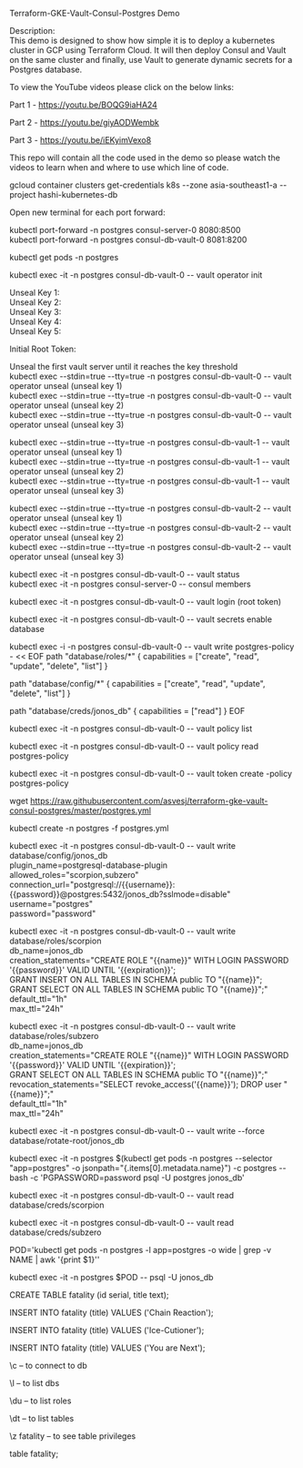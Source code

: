 Terraform-GKE-Vault-Consul-Postgres Demo

Description: <br>
This demo is designed to show how simple it is to deploy a kubernetes cluster in GCP using Terraform Cloud. It will then deploy Consul and Vault on the same cluster and finally, use Vault to generate dynamic secrets for a Postgres database.

To view the YouTube videos please click on the below links: <br>

Part 1 - https://youtu.be/BOQG9iaHA24

Part 2 - https://youtu.be/giyAODWembk

Part 3 - https://youtu.be/iEKyimVexo8

This repo will contain all the code used in the demo so please watch the videos to learn when and where to use which line of code.

gcloud container clusters get-credentials k8s --zone asia-southeast1-a --project hashi-kubernetes-db

Open new terminal for each port forward:

kubectl port-forward -n postgres consul-server-0 8080:8500 <br>
kubectl port-forward -n postgres consul-db-vault-0 8081:8200 <br>

kubectl get pods -n postgres

kubectl exec -it -n postgres consul-db-vault-0 -- vault operator init

Unseal Key 1: <br>
Unseal Key 2: <br>
Unseal Key 3: <br>
Unseal Key 4: <br>
Unseal Key 5: <br>

Initial Root Token: 

Unseal the first vault server until it reaches the key threshold <br>
kubectl exec --stdin=true --tty=true -n postgres consul-db-vault-0 -- vault operator unseal (unseal key 1) <br>
kubectl exec --stdin=true --tty=true -n postgres consul-db-vault-0 -- vault operator unseal (unseal key 2) <br>
kubectl exec --stdin=true --tty=true -n postgres consul-db-vault-0 -- vault operator unseal (unseal key 3) <br>

kubectl exec --stdin=true --tty=true -n postgres consul-db-vault-1 -- vault operator unseal (unseal key 1) <br>
kubectl exec --stdin=true --tty=true -n postgres consul-db-vault-1 -- vault operator unseal (unseal key 2) <br>
kubectl exec --stdin=true --tty=true -n postgres consul-db-vault-1 -- vault operator unseal (unseal key 3) <br>

kubectl exec --stdin=true --tty=true -n postgres consul-db-vault-2 -- vault operator unseal (unseal key 1) <br>
kubectl exec --stdin=true --tty=true -n postgres consul-db-vault-2 -- vault operator unseal (unseal key 2) <br>
kubectl exec --stdin=true --tty=true -n postgres consul-db-vault-2 -- vault operator unseal (unseal key 3) <br>
	
kubectl exec -it -n postgres consul-db-vault-0 -- vault status <br>
kubectl exec -it -n postgres consul-server-0 -- consul members <br>

kubectl exec -it -n postgres consul-db-vault-0 -- vault login (root token)

kubectl exec -it -n postgres consul-db-vault-0 -- vault secrets enable database

kubectl exec -i -n postgres consul-db-vault-0 -- vault write postgres-policy - << EOF 
path "database/roles/*" { capabilities = ["create", "read", "update", "delete", "list"] }

path "database/config/*" { capabilities = ["create", "read", "update", "delete", "list"] }

path "database/creds/jonos_db" { capabilities = ["read"] }
EOF <br>

kubectl exec -it -n postgres consul-db-vault-0 -- vault policy list

kubectl exec -it -n postgres consul-db-vault-0 -- vault policy read postgres-policy

kubectl exec -it -n postgres consul-db-vault-0 -- vault token create -policy postgres-policy

wget https://raw.githubusercontent.com/asvesj/terraform-gke-vault-consul-postgres/master/postgres.yml

kubectl create -n postgres -f postgres.yml 

kubectl exec -it -n postgres consul-db-vault-0 -- vault write database/config/jonos_db \
    plugin_name=postgresql-database-plugin \
    allowed_roles="scorpion,subzero" \
    connection_url="postgresql://{{username}}:{{password}}@postgres:5432/jonos_db?sslmode=disable" \
    username="postgres" \
    password="password"

kubectl exec -it -n postgres consul-db-vault-0 -- vault write database/roles/scorpion  \
    db_name=jonos_db \
    creation_statements="CREATE ROLE \"{{name}}\" WITH LOGIN PASSWORD '{{password}}' VALID UNTIL '{{expiration}}'; \
    GRANT INSERT ON ALL TABLES IN SCHEMA public TO \"{{name}}\"; \
    GRANT SELECT ON ALL TABLES IN SCHEMA public TO \"{{name}}\";" \
    default_ttl="1h" \
    max_ttl="24h"

kubectl exec -it -n postgres consul-db-vault-0 -- vault write database/roles/subzero \
    db_name=jonos_db \
    creation_statements="CREATE ROLE \"{{name}}\" WITH LOGIN PASSWORD '{{password}}' VALID UNTIL '{{expiration}}'; \
    GRANT SELECT ON ALL TABLES IN SCHEMA public TO \"{{name}}\";" \
    revocation_statements="SELECT revoke_access('{{name}}'); DROP user \"{{name}}\";"\
    default_ttl="1h" \
    max_ttl="24h"

kubectl exec -it -n postgres consul-db-vault-0 -- vault write --force database/rotate-root/jonos_db

kubectl exec -it -n postgres $(kubectl get pods -n postgres --selector "app=postgres" -o jsonpath="{.items[0].metadata.name}") -c postgres -- bash -c 'PGPASSWORD=password psql -U postgres jonos_db'

kubectl exec -it -n postgres consul-db-vault-0 -- vault read database/creds/scorpion

kubectl exec -it -n postgres consul-db-vault-0 -- vault read database/creds/subzero
	
POD='kubectl get pods -n postgres -l app=postgres -o wide | grep -v NAME | awk '{print $1}''
  	
kubectl exec -it -n postgres $POD -- psql -U  jonos_db

CREATE TABLE fatality (id serial, title text);

INSERT INTO fatality (title) VALUES ('Chain Reaction');

INSERT INTO fatality (title) VALUES ('Ice-Cutioner');

INSERT INTO fatality (title) VALUES ('You are Next');

\c – to connect to db

\l – to list dbs

\du – to list roles

\dt – to list tables

\z fatality – to see table privileges

table fatality;
